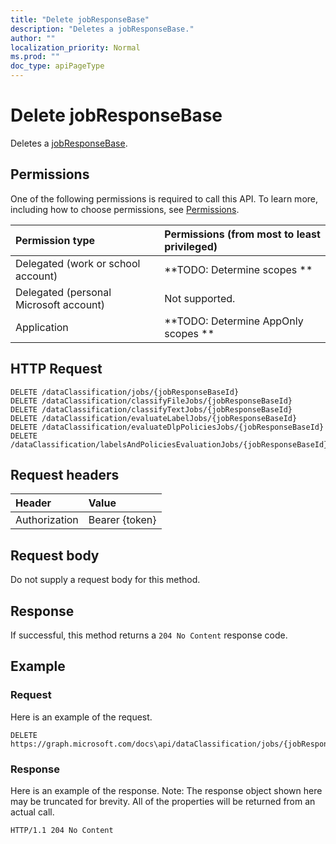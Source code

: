 ```yaml
---
title: "Delete jobResponseBase"
description: "Deletes a jobResponseBase."
author: ""
localization_priority: Normal
ms.prod: ""
doc_type: apiPageType
---
```


# Delete jobResponseBase

Deletes a [jobResponseBase](../resources/jobresponsebase.md).

## Permissions
One of the following permissions is required to call this API. To learn more, including how to choose permissions, see [Permissions](/concepts/permissions-reference.md).

|Permission type|Permissions (from most to least privileged)|
|:---|:---|
|Delegated (work or school account)|**TODO: Determine scopes **|
|Delegated (personal Microsoft account)|Not supported.|
|Application|**TODO: Determine AppOnly scopes **|

## HTTP Request
<!-- {
  "blockType": "ignored"
}
-->
``` http
DELETE /dataClassification/jobs/{jobResponseBaseId}
DELETE /dataClassification/classifyFileJobs/{jobResponseBaseId}
DELETE /dataClassification/classifyTextJobs/{jobResponseBaseId}
DELETE /dataClassification/evaluateLabelJobs/{jobResponseBaseId}
DELETE /dataClassification/evaluateDlpPoliciesJobs/{jobResponseBaseId}
DELETE /dataClassification/labelsAndPoliciesEvaluationJobs/{jobResponseBaseId}
```

## Request headers
|Header|Value|
|:---|:---|
|Authorization|Bearer {token}|

## Request body
Do not supply a request body for this method.

## Response
If successful, this method returns a `204 No Content` response code.

## Example

### Request
Here is an example of the request.
<!-- {
  "blockType": "request",
  "name": "delete_jobresponsebase"
}
-->
``` http
DELETE https://graph.microsoft.com/docs\api/dataClassification/jobs/{jobResponseBaseId}
```

### Response
Here is an example of the response. Note: The response object shown here may be truncated for brevity. All of the properties will be returned from an actual call.
<!-- {
  "blockType": "response",
  "truncated": true
}
-->
``` http
HTTP/1.1 204 No Content
```

